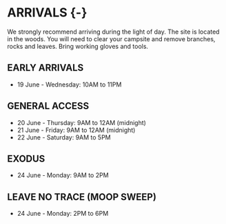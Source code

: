 # ARRIVALS {-}

We strongly recommend arriving during the light of day. The site is located in the woods. You will need to clear your campsite and remove branches, rocks and leaves. Bring working gloves and tools.

<h2><span> EARLY ARRIVALS </span></h2> 

* 19 June - Wednesday: 10AM to 11PM  

<h2><span> GENERAL ACCESS </span></h2> 

* 20 June - Thursday: 9AM to 12AM (midnight)
* 21 June - Friday: 9AM to 12AM (midnight)
* 22 June - Saturday: 9AM to 5PM

<h2><span> EXODUS </span></h2> 

* 24 June - Monday: 9AM to 2PM

<h2><span> LEAVE NO TRACE (MOOP SWEEP) </span></h2> 

* 24 June - Monday: 2PM to 6PM



